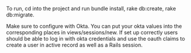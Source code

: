 To run, cd into the project and run bundle install, rake db:create, rake db:migrate.

Make sure to configure with Okta.  You can put your okta values into the corresponding places in views/sessions/new.  If set up correctly users should be able to log in with okta credentials and use the oauth claims to create a user in active record as well as a Rails session.  
